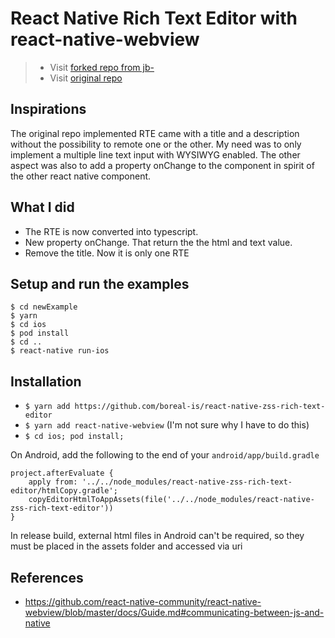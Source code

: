 # React Native Rich Text Editor with react-native-webview

> - Visit [forked repo from jb-](https://github.com/jb-/react-native-zss-rich-text-editor)
> - Visit [original repo](https://github.com/wix/react-native-zss-rich-text-editor) 

## Inspirations

The original repo implemented RTE came with a title and a description without the possibility to remote one or the other. My need was to only implement a multiple line text input with WYSIWYG enabled. The other aspect was also to add a property onChange to the component in spirit of the other react native component. 

## What I did
- The RTE is now converted into typescript.
- New property onChange. That return the the html and text value.
- Remove the title. Now it is only one RTE

## Setup and run the examples
```
$ cd newExample
$ yarn
$ cd ios
$ pod install
$ cd ..
$ react-native run-ios
```

## Installation

* `$ yarn add https://github.com/boreal-is/react-native-zss-rich-text-editor`
* `$ yarn add react-native-webview` (I'm not sure why I have to do this)
* `$ cd ios; pod install;`

On Android, add the following to the end of your `android/app/build.gradle`
```
project.afterEvaluate {
    apply from: '../../node_modules/react-native-zss-rich-text-editor/htmlCopy.gradle';
    copyEditorHtmlToAppAssets(file('../../node_modules/react-native-zss-rich-text-editor'))
}
```
In release build, external html files in Android can't be required, so they must be placed in the assets folder and accessed via uri

## References

* https://github.com/react-native-community/react-native-webview/blob/master/docs/Guide.md#communicating-between-js-and-native
